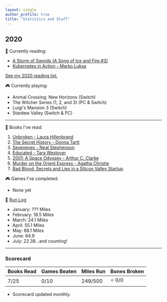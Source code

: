 ```yaml
---
layout: single
author_profile: true
title: "Statistics and Stuff"
---
```


## 2020

:book: Currently reading:
- [A Storm of Swords (A Song of Ice and Fire #3)][b8]
- [Kubernetes in Action - Marko Luksa][b9]

[See my 2020 reading list.][b0]

:video_game: Currently playing:
- Animal Crossing: New Horizons (Switch)
- The Witcher Series (1, 2, and 3) (PC & Switch)
- Luigi's Mansion 3 (Switch)
- Stardew Valley (Switch & PC)

---

:book: Books I've read:
1. [Unbroken - Laura Hillenbrand][b1]
2. [The Secret History - Donna Tartt][b2]
3. [Seveneves - Neal Stephenson][b3]
4. [Educated - Tara Westover][b4]
5. [2001: A Space Odyssey - Arthur C. Clarke][b5]
6. [Murder on the Orient Express - Agatha Christie][b6]
7. [Bad Blood: Secrets and Lies in a Silicon Valley Startup][b7]

:video_game: Games I've completed:
- None yet

:running: [Run Log][r0]
- January: ??? Miles
- February: 18.5 Miles
- March: 24.1 Miles
- April: 55.1 Miles
- May: 68.1 Miles
- June: 64.9
- July: 22.38...and counting!
---

### Scorecard

| Books Read | Games Beaten | Miles Run | Bones Broken |
|------------|--------------|-----------|--------------|
| 7/25       | 0/10         | 249/500   | :star: 0/0   |

* Scorecard updated monthly.

<!-- References/Links -->

<!-- books -->
[b0]: https://www.goodreads.com/review/list/44353038-dakota-chambers?shelf=2020-reading-list
[b1]: https://www.goodreads.com/book/show/8664353-unbroken
[b2]: https://www.goodreads.com/book/show/653135.The_Secret_History
[b3]: https://www.goodreads.com/book/show/22826126-seveneves
[b4]: https://www.goodreads.com/book/show/35133922-educated
[b5]: https://www.goodreads.com/book/show/70535.2001
[b6]: https://www.goodreads.com/book/show/34217486-murder-on-the-orient-express
[b7]: https://www.goodreads.com/book/show/37976541-bad-blood
[b8]: https://www.goodreads.com/book/show/10396652-a-storm-of-swords
[b9]: https://www.goodreads.com/book/show/34013922-kubernetes-in-action

<!-- running -->
[r0]: https://www.strava.com/athletes/30402150
